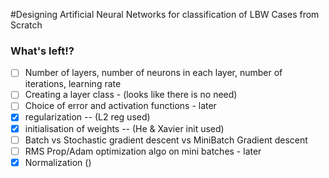 #Designing Artificial Neural Networks for classification of LBW Cases from Scratch


### What's left!?
- [ ] Number of layers, number of neurons in each layer, number of iterations, learning rate
- [ ] Creating a layer class - (looks like there is no need)
- [ ] Choice of error and activation functions - later
- [x] regularization -- (L2 reg used)
- [x] initialisation of weights -- (He & Xavier init used)
- [ ] Batch vs Stochastic gradient descent vs MiniBatch Gradient descent
- [ ] RMS Prop/Adam optimization algo on mini batches - later
- [x] Normalization ()
